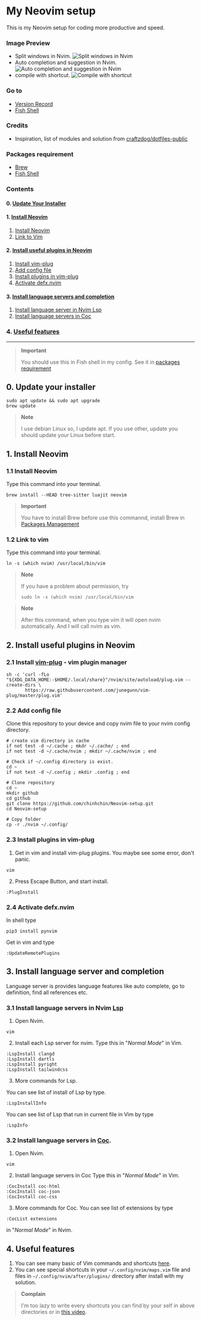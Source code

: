 # **My Neovim setup**
This is my Neovim setup for coding more productive and speed.

### **Image Preview**
- Split windows in Nvim.
![Split windows in Nvim](https://github.com/chinhchin/Neovim-setup/blob/0.0.b.0/readme-assets/nvim-1.png?raw=true)
- Auto completion and suggestion in Nvim.
![Auto completion and suggestion in Nvim](https://github.com/chinhchin/Neovim-setup/blob/0.0.b.0/readme-assets/nvim-2.png?raw=true)
- compile with shortcut.
![Compile with shortcut](https://github.com/chinhchin/Neovim-setup/blob/0.0.b.0/readme-assets/nvim-3.png?raw=true)

### **Go to**
- [Version Record](./version-record.json)
- [Fish Shell](https://github.com/chinhchin/Fish-Shell-setup.git)

### **Credits**
- Inspiration, list of modules and solution from [craftzdog/dotfiles-public](https://github.com/craftzdog/dotfiles-public.git)

### **Packages requirement**
- [Brew](https://github.com/chinhchin/Brew-setup.git)
- [Fish Shell](https://github.com/chinhchin/Fish-Shell-setup.git)

### **Contents**
#### 0. [Update Your Installer](./readme.md#0-update-your-installer)

#### 1. [Install Neovim](./readme.md#1-install-neovim)
1. [Install Neovim](./readme.md#11-install-neovim)
2. [Link to Vim](./readme.md#12-link-to-vim)

#### 2. [Install useful plugins in Neovim](/readme.md#2-install-useful-plugins-in-neovim)
1. [Install vim-plug](./readme.md#21-install-vim-plughttpsgithubcomjunegunnvim-pluggit---vim-plugin-manager)
2. [Add config file](./readme.md#22-add-config-file)
3. [Install plugins in vim-plug](./readme.md#23-install-plugins-in-vim-plug)
4. [Activate defx.nvim](./readme.md#24-activate-defxnvim)

#### 3. [Install language servers and completion](./readme.md#3-install-language-server-and-completion)
1. [Install language server in Nvim Lsp](./readme.md#31-install-language-servers-in-nvim-lsphttpsmicrosoftgithubiolanguage-server-protocol)
2. [Install language servers in Coc](./readme.md#32-install-language-servers-in-cochttpsgithubcomneoclidecocnvim)

### 4. [Useful features](./readme.md#4-useful-features)

---

> **Important**
>
> You should use this in Fish shell in my config.
> See it in [packages requirement](./readme.md#packages-requirement)

## **0. Update your installer**
```
sudo apt update && sudo apt upgrade
brew update
```

> **Note**
>
> I use debian Linux so, I update apt.
> If you use other, update you should update your Linux before start.

## **1. Install Neovim**

### **1.1 Install Neovim**
Type this command into your terminal.
```
brew install --HEAD tree-sitter luajit neovim
```

> **Important**
>
> You have to install Brew before use this commannd, install Brew in [Packages Management](./readme.md#packages-requirement)

### **1.2 Link to vim**
Type this command into your terminal.
```
ln -s (which nvim) /usr/local/bin/vim
```

> **Note**
>
> If you have a problem about permission, try
> ```
> sudo ln -s (which nvim) /usr/local/bin/vim
> ```

> **Note**
>
> After this command, when you type vim it will open nvim automatically.
> And I will call nvim as vim.

## **2. Install useful plugins in Neovim**

### **2.1 Install [vim-plug](https://github.com/junegunn/vim-plug.git)** - vim plugin manager

```
sh -c 'curl -fLo "${XDG_DATA_HOME:-$HOME/.local/share}"/nvim/site/autoload/plug.vim --create-dirs \
       https://raw.githubusercontent.com/junegunn/vim-plug/master/plug.vim'
```

### **2.2 Add config file**
Clone this repository to your device and copy nvim file to your nvim config directory.
```
# create vim directory in cache
if not test -d ~/.cache ; mkdr ~/.cache/ ; end
if not test -d ~/.cache/nvim ; mkdir ~/.cache/nvim ; end

# Check if ~/.config directory is exist.
cd ~
if not test -d ~/.config ; mkdir .config ; end

# Clone repository
cd ~
mkdir github
cd github
git clone https://github.com/chinhchin/Neovim-setup.git
cd Neovim-setup

# Copy folder
cp -r ./nvim ~/.config/
```

### **2.3 Install plugins in vim-plug**
1. Get in vim and install vim-plug plugins.
You maybe see some error, don't panic.
```
vim
```

2. Press Escape Button, and start install.
```
:PlugInstall
```

### **2.4 Activate defx.nvim**
In shell type
```
pip3 install pynvim
```

Get in vim and type
```
:UpdateRemotePlugins
```

## **3. Install language server and completion**
Language server is provides language features like auto complete, go to definition, find all references etc.
### **3.1 Install language servers in Nvim [Lsp](https://microsoft.github.io/language-server-protocol/)**
1. Open Nvim.
```
vim
```

2. Install each Lsp server for nvim.
Type this in "*Normal Mode*" in Vim.
```
:LspInstall clangd
:LspInstall dartls
:LspInstall pyright
:LspInstall tailwindcss
```

3. More commands for Lsp.

You can see list of install of Lsp by type.
```
:LspInstallInfo
```

You can see list of Lsp that run in current file in Vim by type
```
:LspInfo
```

### **3.2 Install language servers in [Coc](https://github.com/neoclide/coc.nvim)**.

1. Open Nvim.
```
vim
```

2. Install language servers in Coc
Type this in "*Normal Mode*" in Vim.
```
:CocInstall coc-html
:CocInstall coc-json
:CocInstall coc-css
```

3. More commands for Coc.
You can see list of extensions by type
```
:CocList extensions
```
in "*Normal Mode*" in Nvim.

## **4. Useful features**
1. You can see many basic of Vim commands and shortcuts [here](https://vimhelp.org/).
2. You can see special shortcuts in your ```~/.config/nvim/maps.vim``` file and files in ```~/.config/nvim/after/plugins/``` directory after install with my solution.

> **Complain**
>
> I'm too lazy to write every shortcuts you can find by your self in above directories or in [this video](https://www.youtube.com/watch?v=FW2X1CXrU1w).
